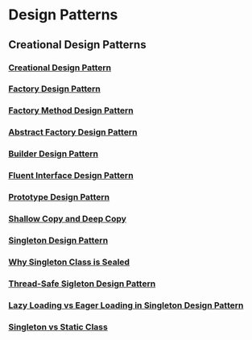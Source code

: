 # Design Patterns

## Creational Design Patterns

### [Creational Design Pattern](Creational/00-creational-design-pattern.md)
### [Factory Design Pattern](Creational/01-factory-design-pattern.md)
### [Factory Method Design Pattern](Creational/02-factory-method-design-pattern.md)
### [Abstract Factory Design Pattern](Creational/03-abstract-factory-design-pattern.md)
### [Builder Design Pattern](Creational/04-builder-design-pattern.md)
### [Fluent Interface Design Pattern](Creational/05-fluent-interface-design-pattern.md)
### [Prototype Design Pattern](Creational/06-prototype-design-pattern.md)
### [Shallow Copy and Deep Copy](Creational/07-shallow-copy-and-deep-copy.md)
### [Singleton Design Pattern](Creational/08-singleton-design-pattern.md)
### [Why Singleton Class is Sealed](Creational/09-why-singleton-class-is-sealed.md)
### [Thread-Safe Sigleton Design Pattern](Creational/10-thread-safe-singleton-design-pattern.md)
### [Lazy Loading vs Eager Loading in Singleton Design Pattern](Creational/11-lazy-loading-vs-eager-loading-in-singleton-design-pattern.md)
### [Singleton vs Static Class](Creational/12-singleton-vs-static-class.md)
